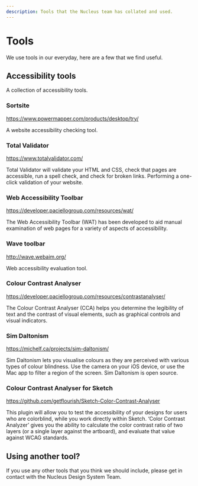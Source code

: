 ```yaml
---
description: Tools that the Nucleus team has collated and used.
---
```


# Tools

We use tools in our everyday, here are a few that we find useful.

## Accessibility tools

A collection of accessibility tools.

### Sortsite

https://www.powermapper.com/products/desktop/try/

A website accessibility checking tool.  

### Total Validator

https://www.totalvalidator.com/

Total Validator will validate your HTML and CSS, check that pages are accessible, run a spell check, and check for broken links. Performing a one-click validation of your website.  

### Web Accessibility Toolbar

https://developer.paciellogroup.com/resources/wat/

The Web Accessibility Toolbar (WAT) has been developed to aid manual examination of web pages for a variety of aspects of accessibility.  

### Wave toolbar

http://wave.webaim.org/

Web accessibility evaluation tool.  

### Colour Contrast Analyser

https://developer.paciellogroup.com/resources/contrastanalyser/

The Colour Contrast Analyser (CCA) helps you determine the legibility of text and the contrast of visual elements, such as graphical controls and visual indicators.

### Sim Daltonism

https://michelf.ca/projects/sim-daltonism/

Sim Daltonism lets you visualise colours as they are perceived with various types of colour blindness. Use the camera on your iOS device, or use the Mac app to filter a region of the screen. Sim Daltonism is open source.

### Colour Contrast Analyser for Sketch

https://github.com/getflourish/Sketch-Color-Contrast-Analyser

This plugin will allow you to test the accessibility of your designs for users who are colorblind, while you work directly within Sketch. ‘Color Contrast Analyzer’ gives you the ability to calculate the color contrast ratio of two layers (or a single layer against the artboard), and evaluate that value against WCAG standards.  

## Using another tool?

If you use any other tools that you think we should include, please get in contact with the Nucleus Design System Team.
